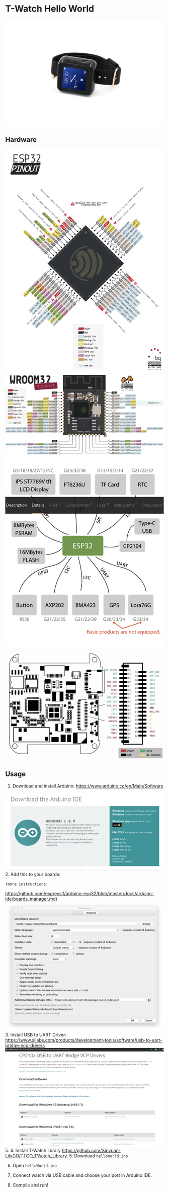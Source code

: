 # T-Watch Hello World
<img src='imgs/header.jpg'>

## Hardware
<img src='imgs/pinout.png'>
<img src='imgs/devPinout.png'>
<img src='imgs/peri.png'>
<img src='imgs/watchPinout.png'>


## Usage
1. Download and install Arduino:
  <https://www.arduino.cc/en/Main/Software>
<img src='imgs/arduino.png'>
2. Add this to your boards:
   <https://dl.espressif.com/dl/package_esp32_dev_index.json>
   
    (more instructions:
<https://github.com/espressif/arduino-esp32/blob/master/docs/arduino-ide/boards_manager.md>)
<img src='imgs/aPref.png'>
3. Install USB to UART Driver:
   <https://www.silabs.com/products/development-tools/software/usb-to-uart-bridge-vcp-drivers>
<img src='imgs/driver.png'>
5. 4. Install T-Watch library
   <https://github.com/Xinyuan-LilyGO/TTGO_TWatch_Library>.
5. Download `helloWorld.ino`

6. Open `helloWorld.ino`

7. Connect watch via USB cable and choose your port in Arduino IDE.

8. Compile and run!

